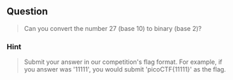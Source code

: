 ## Question
>Can you convert the number 27 (base 10) to binary (base 2)? 

### Hint
>Submit your answer in our competition's flag format. For example, if you answer was '11111', you would submit 'picoCTF{11111}' as the flag.
